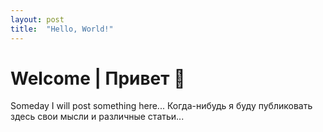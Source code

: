```yaml
---
layout: post
title:  "Hello, World!"
---
```


# Welcome | Привет 👋

Someday I will post something here...
Когда-нибудь я буду публиковать здесь свои мысли и различные статьи...